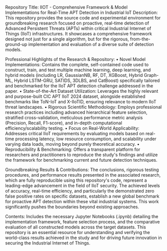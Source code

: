 Repository Title: IIOT - Comprehensive Framework & Model Implementations for Real-Time APT Detection in Industrial IoT
Description:
This repository provides the source code and experimental environment for groundbreaking research focused on proactive, real-time detection of Advanced Persistent Threats (APTs) within critical Industrial Internet of Things (IIoT) infrastructures. It showcases a comprehensive framework designed not just for a single algorithm, but for the rigorous, from-the-ground-up implementation and evaluation of a diverse suite of detection models.

Professional Highlights of the Research & Repository:
•	Novel Model Implementations: Contains the complete, self-contained code used to construct, train, and test multiple machine learning, deep learning, and hybrid models (including LR, GaussianNB, RF, DT, XGBoost, Hybrid Graph-ML, Hybrid LSTM-GRU, SATIDS, 3DLBS, and CatBoost) specifically tailored and benchmarked for the IIoT APT detection challenge addressed in the paper.
•	State-of-the-Art Dataset Utilization: Leverages the highly relevant and purpose-built CIC APT IIoT 2024 dataset, alongside established benchmarks like ToN-IoT and X-IIoTID, ensuring relevance to modern IIoT threat landscapes.
•	Rigorous Scientific Methodology: Employs professional research practices including advanced hierarchical feature selection, stratified cross-validation, meticulous performance metric analysis (Precision, Recall, F1-score), and in-depth computational efficiency/scalability testing.
•	Focus on Real-World Applicability: Addresses critical IIoT requirements by evaluating models based on real-time processing latency, low resource consumption, and scalability under varying data loads, moving beyond purely theoretical accuracy.
•	Reproducibility & Benchmarking: Offers a transparent platform for researchers and practitioners to reproduce the study's findings and utilize the framework for benchmarking current and future detection techniques.

Groundbreaking Results & Contributions:
The conclusions, rigorous testing procedures, and performance results presented in the associated research, which are fully reproducible using this repository's code, represent a leading-edge advancement in the field of IIoT security. The achieved levels of accuracy, real-time efficiency, and particularly the demonstrated zero false positive rates on specific datasets, establish a new global benchmark for proactive APT detection within these vital industrial systems. This work significantly pushes the boundaries beyond existing approaches.

Contents:
Includes the necessary Jupyter Notebooks (.ipynb) detailing the implementation framework, feature selection process, and the comparative evaluation of all constructed models across the target datasets. This repository is an essential resource for understanding and verifying the world-class results achieved in the study and for driving future innovation in securing the Industrial Internet of Things.

